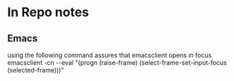 # In Repo notes

## Emacs

using the following command assures that emacsclient opens in focus
emacsclient -cn --eval "(progn (raise-frame) (select-frame-set-input-focus (selected-frame)))"

